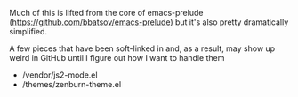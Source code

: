Much of this is lifted from the core of emacs-prelude (https://github.com/bbatsov/emacs-prelude) but it's also pretty dramatically simplified.

A few pieces that have been soft-linked in and, as a result, may show up weird in GitHub until I figure out how I want to handle them

* /vendor/js2-mode.el
* /themes/zenburn-theme.el
